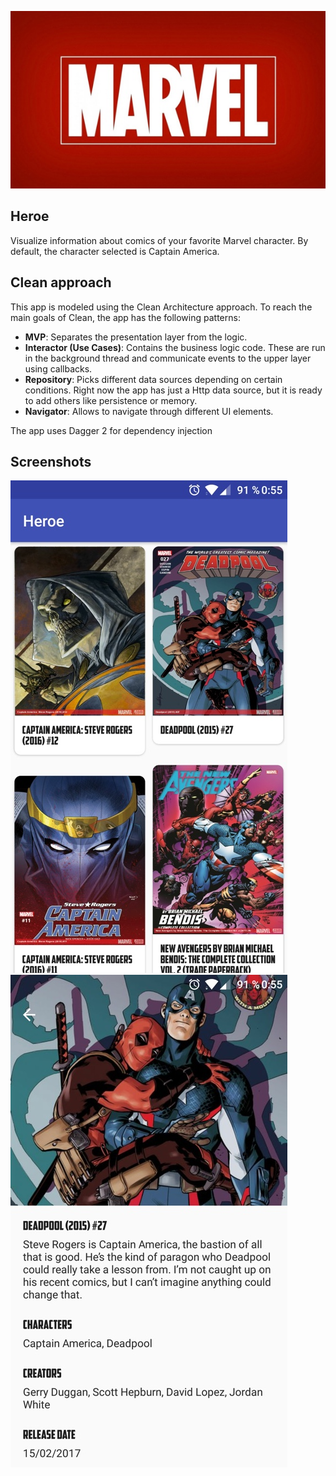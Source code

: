 ![Heroe image](/art/logo_marvel.jpg?raw=true)

Heroe
--------------
Visualize information about comics of your favorite Marvel character. By default,
the character selected is Captain America.

Clean approach
--------------
This app is modeled using the Clean Architecture approach. To reach the main goals of Clean, the app has the following patterns:

 * **MVP**: Separates the presentation layer from the logic.
 * **Interactor (Use Cases)**: Contains the business logic code. These are run in the background thread and communicate events to the upper layer using callbacks.
 * **Repository**: Picks different data sources depending on certain conditions. Right now
 the app has just a Http data source, but it is ready to add others like persistence or memory.
 * **Navigator**: Allows to navigate through different UI elements.

 The app uses Dagger 2 for dependency injection

 Screenshots
 --------------
 ![Heroe image](/art/comics_screenshot.jpg?raw=true)
 ![Heroe image](/art/comic_detail_screenshot.jpg?raw=true)
